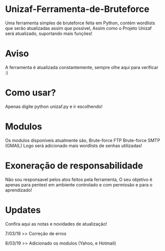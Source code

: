 # Unizaf-Ferramenta-de-Bruteforce
Uma ferramenta simples de bruteforce feita em Python, contém wordlists que serão atualizadas assim que possivel, Assim como o Projeto Unizaf será atualizado, suportando mais funções!

# Aviso
A ferramenta é atualizada constantemente, sempre olhe aqui para verificar :)

# Como usar?
Apenas digite python unizaf.py e ir escolhendo!

# Modulos
Os modulos disponiveis atualmente são, 
Brute-force FTP
Brute-force SMTP (GMAIL)
Logo será adicionado mais wordlists de senhas utilizadas!

# Exoneração de responsabilidade
Não sou responsavel pelos atos feitos pela ferramenta, O seu objetivo é apenas para pentest em ambiente controlado e com permissão
e para o aprendizado!

# Updates
Confira aqui as notas e novidades de atualização!

7/03/19 >> Correção de erros 

8/03/19 >> Adicionado os modulos (Yahoo, e Hotmail)

